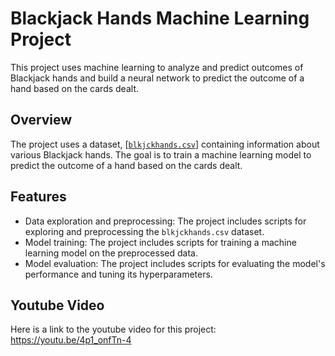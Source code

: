 # Blackjack Hands Machine Learning Project

This project uses machine learning to analyze and predict outcomes of Blackjack hands and build a neural network to predict the outcome of a hand based on the cards dealt.

## Overview

The project uses a dataset, [[`blkjckhands.csv`](https://www.kaggle.com/datasets/mojocolors/900000-hands-of-blackjack-results)] containing information about various Blackjack hands. The goal is to train a machine learning model to predict the outcome of a hand based on the cards dealt.

## Features

- Data exploration and preprocessing: The project includes scripts for exploring and preprocessing the `blkjckhands.csv` dataset.
- Model training: The project includes scripts for training a machine learning model on the preprocessed data.
- Model evaluation: The project includes scripts for evaluating the model's performance and tuning its hyperparameters.

## Youtube Video

Here is a link to the youtube video for this project:
<https://youtu.be/4p1_onfTn-4>
